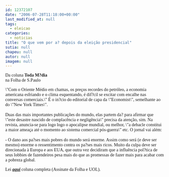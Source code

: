 ```yaml
---
id: 12372107
date: "2006-07-28T11:18:00+00:00"
last_modified_at: null
tags:
  - eleicao
categories:
  - noticias
title: "O que vem por a? depois da eleição presidencial"
sutia: null
chapeu: null
autor: null
imagem: null
---
```

<p><P><FONT face=Verdana>Da coluna <STRONG>Toda M?dia</STRONG><BR>na Folha de S.Paulo</FONT></P></p>
<p><P><FONT face=Verdana>\"Com o Oriente Médio em chamas, os preços recordes do petróleo, a economia americana esfriando e o clima esquentando, é dif?cil se excitar com encalhe nas conversas comerciais.\" É o in?cio do editorial de capa da \"Economist\", semelhante ao do \"New York Times\".<BR><BR></FONT><FONT face=Verdana>Duas das mais importantes publicações do mundo, elas partem da? para afirmar que \"este desastre nascido de complacência e negligência\" precisa da atenção, sim. Na revista, anuncia-se para logo logo o apocalipse mundial, ou melhor, \"a debacle constitui a maior ameaça até o momento ao sistema comercial pós-guerra\" etc. O jornal vai além:<BR><BR>- O dano aos pa?ses mais pobres do mundo será enorme. Assim como será (e deve ser mesmo) enorme o ressentimento contra os pa?ses mais ricos. Muito da culpa deve ser direcionada à Europa e aos EUA, que outra vez decidiram que a influência pol?tica de seus lobbies de fazendeiros pesa mais do que as promessas de fazer mais para acabar com a pobreza global.</FONT></P></p>
<p><P><FONT face=Verdana>Lei <STRONG><EM><A href=\"https://www.uol.com.br/fsp\" target=_blank>aqui</A></EM></STRONG> coluna completa (Assinate da Folha e UOL).</FONT></P> </p>
